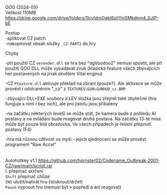 GOG (2024-05)
<br/>
Velikost 110MB https://drive.google.com/drive/folders/1IcvIdmOakt6ziIYni5Mkdmn4_0JIP-bE

Postup
<br/>
-aplikovat CZ patch
<br/>
-nakopírovat obsah složky ```_CZ-PART2``` do hry

Chyby

-při použití CZ ```verender.dll``` se hra bez "dgVoodoo2" nemusí spustit, ale při použití GOG DLL může vypadávat zvuk (klasická feature všech zbývajících her postavených na jinak skvělém Vital enginu)

-CZ ```Ptexture.dll``` aktivuje překlad na zbrani (pouze?). Ale aktivace se může provést i odstraněním "_cz" z ```TEXTURES\GUN\GUNHUD_cz.BMP```

-zbývající DLL+EXE soubory a LEV složka jsou zřejmě také zbytečné (hra funguje s nimi i bez nich), ale pro jistotu jsou přibaleny

-na začátku některých levelů se může stát, že kamera bude z pohledu AI postavy a na ovládání bude reagovat druhá postava. Na začátku 13-té mise může být pouze bílá obrazovka. Ve všech případech je řešení přepnutí postavy (F4)

-hra má různou citlivost os myši - jejich sjednocení se může provést programem "Raw Accel"
<br/>
<br/>
<br/>
Autohotkey v1.1 https://github.com/hornster02/Codename_Outbreak-2001-CZ/raw/main/script.rar
<br/>
```C``` přepínač skrčení
<br/>
```Shift``` přepínač chůze
<br/>
```INS``` uložit/nahrát hru (stisknout/držet)
<br/>
```Pause``` vypnout hru (nemusí být v popředí a ani reagovat)
